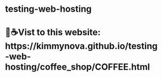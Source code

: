 # testing-web-hosting

<h1>💖☕Vist to this website: https://kimmynova.github.io/testing-web-hosting/coffee_shop/COFFEE.html</h1>